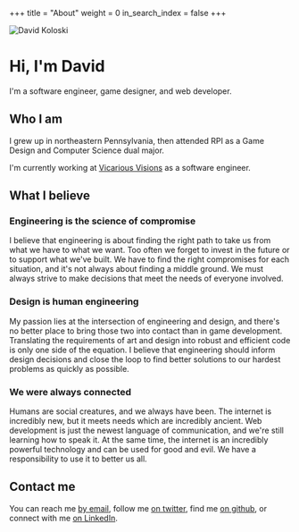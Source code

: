 +++
title = "About"
weight = 0
in_search_index = false
+++

<img src="/img/self-image.jpg" class="self-image" alt="David Koloski">

# Hi, I'm David

I'm a software engineer, game designer, and web developer.

## Who I am

I grew up in northeastern Pennsylvania, then attended RPI as a Game Design and Computer Science dual major.

I'm currently working at [Vicarious Visions](http://www.vvisions.com) as a software engineer.

## What I believe

### Engineering is the science of compromise

I believe that engineering is about finding the right path to take us from what we have to what we want. Too often we forget to invest in the future or to support what we've built. We have to find the right compromises for each situation, and it's not always about finding a middle ground. We must always strive to make decisions that meet the needs of everyone involved.

### Design is human engineering

My passion lies at the intersection of engineering and design, and there's no better place to bring those two into contact than in game development. Translating the requirements of art and design into robust and efficient code is only one side of the equation. I believe that engineering should inform design decisions and close the loop to find better solutions to our hardest problems as quickly as possible.

### We were always connected

Humans are social creatures, and we always have been. The internet is incredibly new, but it meets needs which are incredibly ancient. Web development is just the newest language of communication, and we're still learning how to speak it. At the same time, the internet is an incredibly powerful technology and can be used for good and evil. We have a responsibility to use it to better us all.

## Contact me

You can reach me [by email](mailto:me@davidkoloski.me), follow me [on twitter](http://twitter.com/david_koloski), find me [on github](http://github.com/djkoloski), or connect with me [on LinkedIn](https://www.linkedin.com/in/dkoloski/).

<div class="clearfix"></div>